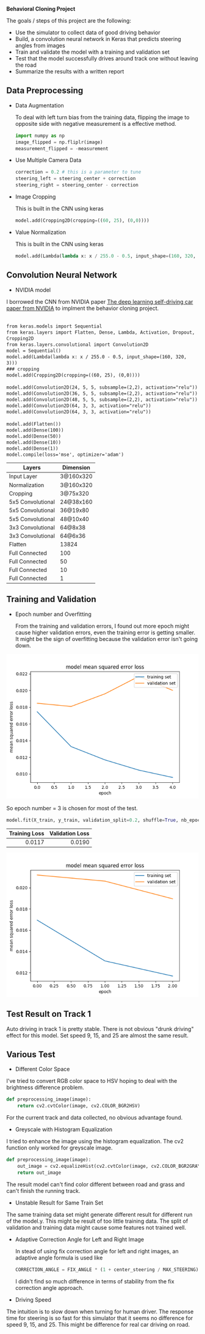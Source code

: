 **Behavioral Cloning Project**

The goals / steps of this project are the following:
* Use the simulator to collect data of good driving behavior
* Build, a convolution neural network in Keras that predicts steering angles from images
* Train and validate the model with a training and validation set
* Test that the model successfully drives around track one without leaving the road
* Summarize the results with a written report

## Data Preprocessing ##
* Data Augmentation

   To deal with left turn bias from the training data, flipping the image to opposite side with negative measurement 
   is a effective method.
   
   ```python
  import numpy as np
  image_flipped = np.fliplr(image)
  measurement_flipped = -measurement
   ```
* Use Multiple Camera Data
   
   ```python
   correction = 0.2 # this is a parameter to tune
   steering_left = steering_center + correction
   steering_right = steering_center - correction
   ```
   
* Image Cropping

   This is built in the CNN using keras
   ```python
   model.add(Cropping2D(cropping=((60, 25), (0,0))))
   ```
* Value Normalization

  This is built in the CNN using keras
  ```python
  model.add(Lambda(lambda x: x / 255.0 - 0.5, input_shape=(160, 320, 3)))
  ```

## Convolution Neural Network ###

* NVIDIA model 

I borrowed the CNN from NVIDIA paper
[The deep learning self-driving car paper from NVIDIA](https://devblogs.nvidia.com/parallelforall/deep-learning-self-driving-cars/)
to implment the behavior cloning project.  

```python)

from keras.models import Sequential
from keras.layers import Flatten, Dense, Lambda, Activation, Dropout, Cropping2D
from keras.layers.convolutional import Convolution2D
model = Sequential()
model.add(Lambda(lambda x: x / 255.0 - 0.5, input_shape=(160, 320, 3)))
### cropping
model.add(Cropping2D(cropping=((60, 25), (0,0))))

model.add(Convolution2D(24, 5, 5, subsample=(2,2), activation="relu"))
model.add(Convolution2D(36, 5, 5, subsample=(2,2), activation="relu"))
model.add(Convolution2D(48, 5, 5, subsample=(2,2), activation="relu"))
model.add(Convolution2D(64, 3, 3, activation="relu"))
model.add(Convolution2D(64, 3, 3, activation="relu"))

model.add(Flatten())
model.add(Dense(100))
model.add(Dense(50))
model.add(Dense(10))
model.add(Dense(1))
model.compile(loss='mse', optimizer='adam')
```

|Layers       |  Dimension |
|-------------|------------|
|Input Layer  | 3@160x320  |
|Normalization| 3@160x320  |
|Cropping     |  3@75x320  |
|5x5 Convolutional  | 24@38x160 |
|5x5 Convolutional  | 36@19x80 |
|5x5 Convolutional  | 48@10x40 |
|3x3 Convolutional  | 64@8x38  |
|3x3 Convolutional  | 64@6x36  |
|Flatten            | 13824  |
|Full Connected     | 100   |
|Full Connected     | 50   |
|Full Connected     | 10   |
|Full Connected     | 1   |

## Training and Validation ###
* Epoch number and Overfitting

   From the training and validation errors, I found out more epoch might cause higher validation errors, even the training error 
   is getting smaller.  It might be the sign of overfitting because the validation error isn't going down.  
   
 
![Overfitting](https://github.com/MichaelTien8901/Self-Driving-Car-Behavior-Cloning/blob/master/overfitting.png "Overfitting if Epoch > 2")
   
   So epoch number = 3 is chosen for most of the test.
      
   ```python
   model.fit(X_train, y_train, validation_split=0.2, shuffle=True, nb_epoch=3)
   ```
| Training Loss | Validation Loss  |
| -------------:| ----------------:|
| 0.0117        |  0.0190          |

![Training Result](https://github.com/MichaelTien8901/Self-Driving-Car-Behavior-Cloning/blob/master/training_loss.png "Training Loss")

## Test Result on Track 1 ##

Auto driving in track 1 is pretty stable.  There is not obvious "drunk driving" effect for this model. 
Set speed 9, 15, and 25 are almost the same result.  

## Various Test

* Different Color Space

I've tried to convert RGB color space to HSV hoping to deal with the brightness difference problem.  

```python
def preprocessing_image(image):
    return cv2.cvtColor(image, cv2.COLOR_BGR2HSV)
```

For the current track and data collected, no obvious advantage found.

* Greyscale with Histogram Equalization

I tried to enhance the image using the histogram equalization.  The cv2 function only worked for greyscale image.  

```python
def preprocessing_image(image):
    out_image = cv2.equalizeHist(cv2.cvtColor(image, cv2.COLOR_BGR2GRAY))
    return out_image
```

The result model can't find color different between road and grass and can't finish the running track.

* Unstable Result for Same Train Set

The same training data set might generate different result for different run of the model.y.  This might be result of too little 
training data.  The split of validation and training data might cause some features not trained well.  

* Adaptive Correction Angle for Left and Right Image

   In stead of using fix correction angle for left and right images, an adaptive angle formula is used like
   ```python
   CORRECTION_ANGLE = FIX_ANGLE * (1 + center_steering / MAX_STEERING)
   ```
   I didn't find so much difference in terms of stability from the fix correction angle approach.  

* Driving Speed

The intuition is to slow down when turning for human driver.  The response time for steering
is so fast for this simulator that it seems no difference for speed 9, 15, and 25. This might be difference 
for real car driving on road.



